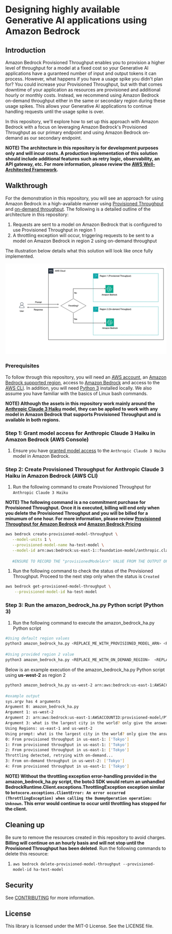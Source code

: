 # Designing highly available Generative AI applications using Amazon Bedrock

## Introduction

Amazon Bedrock Provisioned Throughput enables you to provision a higher level of throughput for a model at a fixed cost so your Generative AI applications have a guranteed number of input and output tokens it can process. However, what happens if you have a usage spike you didn't plan for? You could increase your Provisioned Throughput, but with that comes downtime of your application as resources are provisioned and additional hourly or monthly costs. Instead, we recommend using Amazon Bedrock on-demand throughput either in the same or secondary region during these usage spikes. This allows your Generative AI applications to continue handling requests until the usage spike is over. 

In this repository, we'll explore how to set up this approach with Amazon Bedrock with a focus on leveraging Amazon Bedrock's Provisioned Throughput as our primary endpoint and using Amazon Bedrock on-demand as our secondary endpoint. 

**NOTE) The architecture in this repository is for development purposes only and will incur costs. A  production implementation of this solution should include additional features such as retry logic, observability, an API gateway, etc. For more information, please review the [AWS Well-Architected Framework](https://docs.aws.amazon.com/wellarchitected/latest/framework/the-pillars-of-the-framework.html).**

## Walkthrough

For the demonstration in this repository, you will see an approach for using Amazon Bedrock in a high-available manner using [Provisioned Throughput](https://docs.aws.amazon.com/bedrock/latest/userguide/prov-throughput.html) and [on-demand throughput](https://docs.aws.amazon.com/bedrock/latest/userguide/model-ids.html). The following is a detailed outline of the architecture in this repository:

1. Requests are sent to a model on Amazon Bedrock that is configured to use Provisioned Throughput in region 1
2. A throttling exception will occur, triggering requests to be sent to a model on Amazon Bedrock in region 2 using on-demand throughput

The illustration below details what this solution will look like once fully implemented.

<img src="images/Solution Overview.png">

<br />

### Prerequisites

To follow through this repository, you will need an <a href="https://console.aws.amazon.com/" >AWS account</a>, an <a href="https://aws.amazon.com/about-aws/global-infrastructure/regional-product-services/" >Amazon Bedrock supported region</a>, access to [Amazon Bedrock](https://docs.aws.amazon.com/bedrock/latest/userguide/setting-up.html) and access to the <a href="https://aws.amazon.com/cli/">AWS CLI</a>. In addition, you will need [Python 3](https://www.python.org/downloads/) installed locally. We also assume you have familiar with the basics of Linux bash commands.

**NOTE) Although the assets in this repository work mainly around the [Anthropic Claude 3 Haiku](https://docs.aws.amazon.com/bedrock/latest/userguide/models-supported.html) model, they can be applied to work with any model in Amazon Bedrock that supports Provisioned Throughput and is available in both regions.**

### Step 1: Grant model access for Anthropic Claude 3 Haiku in Amazon Bedrock (AWS Console)

1. Ensure you have [granted model access](https://docs.aws.amazon.com/bedrock/latest/userguide/model-access.html#model-access-add) to the ```Anthropic Claude 3 Haiku``` model in Amazon Bedrock.

### Step 2: Create Provisioned Throughput for Anthropic Claude 3 Haiku in Amazon Bedrock (AWS CLI)

1. Run the following command to create Provisioned Throughput for ```Anthropic Claude 3 Haiku```

**NOTE) The following command is a no commitment purchase for Provisioned Throughput. Once it is executed, billing will end only when you delete the Provisioned Throughput and you will be billed for a minumum of one hour. For more information, please review [Provisioned Throughput for Amazon Bedrock](https://docs.aws.amazon.com/bedrock/latest/userguide/prov-throughput.html) and [Amazon Bedrock Pricing](https://aws.amazon.com/bedrock/pricing/)**

```bash
aws bedrock create-provisioned-model-throughput \
   --model-units 1 \
   --provisioned-model-name ha-test-model \
   --model-id arn:aws:bedrock:us-east-1::foundation-model/anthropic.claude-3-haiku-20240307-v1:0:48k

   #ENSURE TO RECORD THE "provisionedModelArn" VALUE FROM THE OUTPUT OF THE COMMAND ABOVE  
```

1. Run the following command to check the status of the Provisioned Throughput. Proceed to the next step only when the status is ```Created```

```bash
aws bedrock get-provisioned-model-throughput \
    --provisioned-model-id ha-test-model
```

### Step 3: Run the amazon_bedrock_ha.py Python script (Python 3)

1. Run the following command to execute the amazon_bedrock_ha.py Python script

```bash
#Using default region values
python3 amazon_bedrock_ha.py <REPLACE_ME_WITH_PROVISIONED_MODEL_ARN> <REPLACE_ME_WITH_PROMPT>  

#Using provided region 2 value 
python3 amazon_bedrock_ha.py <REPLACE_ME_WITH_ON_DEMAND_REGION>  <REPLACE_ME_WITH_PROVISIONED_MODEL_ARN> <REPLACE_ME_WITH_PROMPT> 
```

Below is an example execution of the amazon_bedrock_ha.py Python script using **us-west-2** as region 2 

```bash
python3 amazon_bedrock_ha.py us-west-2 arn:aws:bedrock:us-east-1:AWSACCOUNTID:provisioned-model/PTMODELID  "what is the largest city in the world? only give the answer with no details"

#example output
sys.argv has 4 arguments
Argument 0: amazon_bedrock_ha.py
Argument 1: us-west-2
Argument 2: arn:aws:bedrock:us-east-1:AWSACCOUNTID:provisioned-model/PTMODELID
Argument 3: what is the largest city in the world? only give the answer with no details
Using Regions: us-east-1 and us-west-2
Using prompt: what is the largest city in the world? only give the answer with no details
0: From provisioned throughput in us-east-1: ['Tokyo']
1: From provisioned throughput in us-east-1: ['Tokyo']
2: From provisioned throughput in us-east-1: ['Tokyo']
Throttling detected, retrying with on-demand...
3: From on-demand throughput in us-west-2: ['Tokyo']
4: From provisioned throughput in us-east-1: ['Tokyo']
```

**NOTE) Without the throttling exception error-handling provided in the amazon_bedrock_ha.py script, the boto3 SDK would return an unhandled BedrockRuntime.Client.exceptions.ThrottlingException exception similar to ```botocore.exceptions.ClientError: An error occurred (ThrottlingException) when calling the DummyOperation operation: Unknown```. This error would continue to occur until throttling has stopped for the client.**

## Cleaning up

Be sure to remove the resources created in this repository to avoid charges. **Billing will continue on an hourly basis and will not stop until the Provisioned Throughput has been deleted**. Run the following commands to delete this resource:

1. ``` aws bedrock delete-provisioned-model-throughput --provisioned-model-id ha-test-model ```

## Security

See [CONTRIBUTING](CONTRIBUTING.md#security-issue-notifications) for more information.

## License

This library is licensed under the MIT-0 License. See the LICENSE file.
